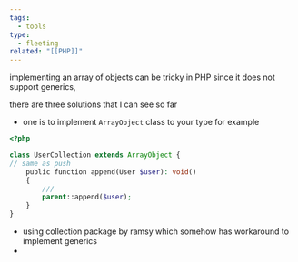 ```yaml
---
tags:
  - tools
type:
  - fleeting
related: "[[PHP]]"
---
```

implementing an array of objects can be tricky in PHP since it does not support generics, 

there are three solutions that I can see so far 

- one is to implement `ArrayObject` class to your type for example 

```PHP
<?php

class UserCollection extends ArrayObject {
// same as push
	public function append(User $user): void()
	{
		///
		parent::append($user);
	}
}

```

- using collection package by ramsy which somehow has workaround to implement generics
- 
